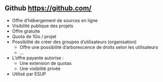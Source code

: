 ## Github <span class="small">https://github.com/</span>

* Offre d’hébergement de sources en ligne
* Visibilité publique des projets
* Offre gratuite
* Quota de 1Go / projet
* Possibilité de créer des groupes d’utilisateurs (organisation)
    * Offre une possibilité d’arborescence de droits selon les utilisateurs
    * …
* L’offre payante autorise :
    * Une extension de quotas
    * Une visibilité privée
* Utilisé par ESUP